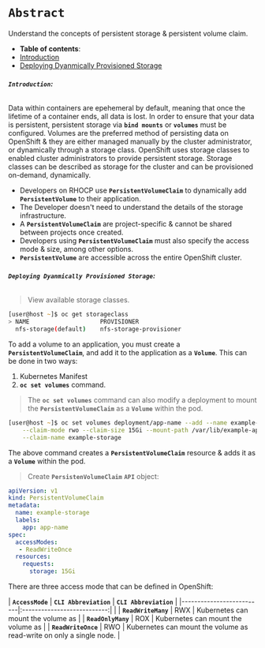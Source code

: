 # **`Abstract`**

Understand the concepts of persistent storage & persistent volume claim.

-  **Table of contents**:
  - [Introduction](#introduction)
  - [Deploying Dyanmically Provisioned Storage](#deploying-dynamically-provisioned-storage)

###### **`Introduction`:**
Data within containers are epehemeral by default, meaning that once the lifetime of a container ends, all data is lost. In order to ensure that your data is persistent, persistent storage via **`bind mounts`** or **`volumes`** must be configured. Volumes are the preferred method of persisting data on OpenShift & they are either managed manually by the cluster administrator, or dynamically through a storage class. OpenShift uses storage classes to enabled cluster administrators to provide persistent storage. Storage classes can be described as storage for the cluster and can be provisioned on-demand, dynamically. 
- Developers on RHOCP use **`PersistentVolumeClaim`** to dynamically add **`PersistentVolume`** to their application.
- The Developer doesn't need to understand the details of the storage infrastructure.
- A **`PersistentVolumeClaim`** are project-specific & cannot be shared between projects once created.
- Developers using **`PersistentVolumeClaim`** must also specify the access mode  & size, among other options.
- **`PersistentVolume`** are accessible across the entire OpenShift cluster.


###### **`Deploying Dyanmically Provisioned Storage`:**

> View available storage classes.

```zsh
[user@host ~]$ oc get storageclass
> NAME                    PROVISIONER
  nfs-storage(default)    nfs-storage-provisioner
```

To add a volume to an application, you must create a **`PersistentVolumeClaim`**, and add it to the application as a **`Volume`**. This can be done in two ways:
1. Kubernetes Manifest
2. **`oc set volumes`** command.

> The **`oc set volumes`** command can also modify a deployment to mount the **`PersistentVolumeClaim`** as a **`Volume`** within the pod. 

```zsh
[user@host ~]$ oc set volumes deployment/app-name --add --name example-storage \
    --claim-mode rwo --claim-size 15Gi --mount-path /var/lib/example-app \
    --claim-name example-storage 
```
The above command creates a **`PersistentVolumeClaim`** resource & adds it as a **`Volume`** within the pod.

> Create **`PersistenVolumeClaim`** **`API`** object:

```yaml
apiVersion: v1
kind: PersistentVolumeClaim
metadata:
  name: example-storage
  labels:
    app: app-name
spec:
  accessModes:
   - ReadWriteOnce
  resources:
    requests:
      storage: 15Gi
```

There are three access mode that can be defined in OpenShift:

|         **`AccessMode`** |     **`CLI Abbreviation`**  | **`CLI Abbreviation`**                                               |
|--------------------------|:---------------------------:|                                                                      | 
| **`ReadWriteMany`**      | RWX                         | Kubernetes can mount the volume as                                   |
| **`ReadOnlyMany`**       | ROX                         | Kubernetes can mount the volume as                                   | 
| **`ReadWriteOnce`**      | RWO                         | Kubernetes can mount the volume as read-write on only a single node. | 
